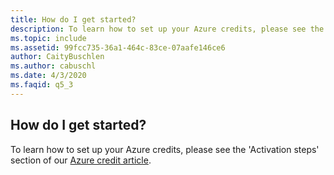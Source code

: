 ```yaml
---
title: How do I get started?
description: To learn how to set up your Azure credits, please see the 'Activation steps' section of our Azure credit article.
ms.topic: include
ms.assetid: 99fcc735-36a1-464c-83ce-07aafe146ce6
author: CaityBuschlen
ms.author: cabuschl
ms.date: 4/3/2020
ms.faqid: q5_3
---
```


## How do I get started?

To learn how to set up your Azure credits, please see the \'Activation steps\' section of our [Azure credit article](https://docs.microsoft.com/visualstudio/subscriptions/vs-azure).
